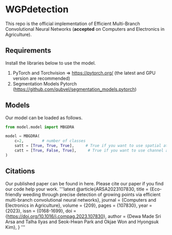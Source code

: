 # WGPdetection

This repo is the official implementation of Efficient Multi-Branch Convolutional Neural Networks (**accepted** on Computers and Electronics in Agriculture). 

## Requirements
Install the libraries below to use the model.
1. PyTorch and Torchvision => https://pytorch.org/ (the latest and GPU version are recommended)
2. Segmentation Models Pytorch (https://github.com/qubvel/segmentation_models.pytorch)

## Models
Our model can be loaded as follows.
```python
from model.model import MBGDRA

model = MBGDRA(
    c=2,        # number of classes
    satt = [True, True, True],     # True if you want to use spatial attention on the decoder layer
    catt = [True, False, True],     # True if you want to use channel attention on the decoder layer
)
```
## Citations
Our published paper can be found in here.
Please cite our paper if you find our code help your work.
'''latext
@article{ARSA2023107830,
title = {Eco-friendly weeding through precise detection of growing points via efficient multi-branch convolutional neural networks},
journal = {Computers and Electronics in Agriculture},
volume = {209},
pages = {107830},
year = {2023},
issn = {0168-1699},
doi = {https://doi.org/10.1016/j.compag.2023.107830},
author = {Dewa Made Sri Arsa and Talha Ilyas and Seok-Hwan Park and Okjae Won and Hyongsuk Kim},
}
'''
